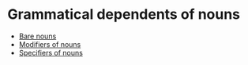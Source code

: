 # Grammatical dependents of nouns

- [Bare nouns](bare-nouns.md)
- [Modifiers of nouns](modifiers.md)
- [Specifiers of nouns](specifiers.md)


